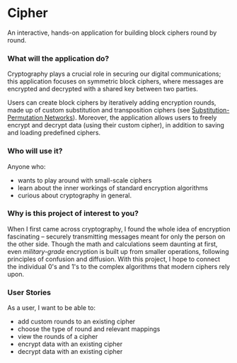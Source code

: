 # Cipher

An interactive, hands-on application for building block ciphers round by round.

### What will the application do?
Cryptography plays a crucial role in securing our digital communications; this application focuses on symmetric block ciphers, where messages are encrypted and decrypted with a shared key between two parties.

Users can create block ciphers by iteratively adding encryption rounds, made up of custom substitution and transposition ciphers (see [Substitution-Permutation Networks](https://en.wikipedia.org/wiki/Substitution%E2%80%93permutation_network)). Moreover, the application allows users to freely encrypt and decrypt data (using their custom cipher), in addition to saving and loading predefined ciphers.

### Who will use it?
Anyone who:
- wants to play around with small-scale ciphers
- learn about the inner workings of standard encryption algorithms
- curious about cryptography in general.


### Why is this project of interest to you?
When I first came across cryptography, I found the whole idea of encryption fascinating – securely transmitting messages meant for only the person on the other side. Though the math and calculations seem daunting at first, even *military-grade* encryption is built up from smaller operations, following principles of confusion and diffusion. With this project, I hope to connect the individual 0's and 1's to the complex algorithms that modern ciphers rely upon.

### User Stories
As a user, I want to be able to:
- add custom rounds to an existing cipher
- choose the type of round and relevant mappings
- view the rounds of a cipher
- encrypt data with an existing cipher
- decrypt data with an existing cipher